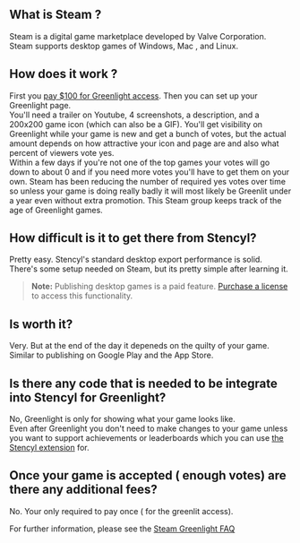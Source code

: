 ## What is Steam ?

Steam is a digital game marketplace developed by Valve Corporation. Steam supports desktop games of Windows, Mac , and Linux. 

## How does it work ?

First you [pay $100 for Greenlight access](http://store.steampowered.com/app/219820/).  Then you can set up your Greenlight page.  
You'll need a trailer on Youtube, 4 screenshots, a description, and a 200x200 game icon (which can also be a GIF). 
You'll get visibility on Greenlight while your game is new and get a bunch of votes, but the actual amount depends on how attractive your icon and page are and also what percent of viewers vote yes.  
Within a few days if you're not one of the top games your votes will go down to about 0 and if you need more votes you'll have to get them on your own.  Steam has been reducing the number of required yes votes over time so unless your game is doing really badly it will most likely be Greenlit under a year even without extra promotion.  This Steam group keeps track of the age of Greenlight games.

## How difficult is it to get there from Stencyl?

Pretty easy. Stencyl's standard desktop export performance is solid. There's some setup needed on Steam, but its pretty simple after learning it.

> **Note:** Publishing desktop games is a paid feature. [Purchase a license](http://www.stencyl.com/pricing/) to access this functionality.

## Is worth it?

Very. But at the end of the day it depeneds on the quilty of your game. Similar to publishing on Google Play and the App Store.

## Is there any code that is needed to be integrate into Stencyl for Greenlight?

No, Greenlight is only for showing what your game looks like.  
Even after Greenlight you don't need to make changes to your game unless you want to support achievements or leaderboards which you can use [the Stencyl extension](http://community.stencyl.com/index.php/topic,47705.0.html) for.

## Once your game is accepted ( enough votes) are there any additional fees?

No. Your only required to pay once ( for the greenlit access).

For further information, please see the [Steam Greenlight FAQ](http://steamcommunity.com/workshop/about/?appid=765&section=faq)

